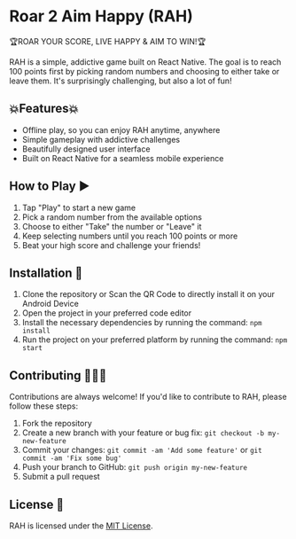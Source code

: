 # Roar 2 Aim Happy (RAH)

🏆ROAR YOUR SCORE, LIVE HAPPY & AIM TO WIN!🏆

RAH is a simple, addictive game built on React Native. The goal is to reach 100 points first by picking random numbers and choosing to either take or leave them. It's surprisingly challenging, but also a lot of fun!

## 💥Features💥

- Offline play, so you can enjoy RAH anytime, anywhere
- Simple gameplay with addictive challenges
- Beautifully designed user interface
- Built on React Native for a seamless mobile experience

## How to Play ▶️

1. Tap "Play" to start a new game
2. Pick a random number from the available options
3. Choose to either "Take" the number or "Leave" it
4. Keep selecting numbers until you reach 100 points or more
5. Beat your high score and challenge your friends!

## Installation 🥷

1. Clone the repository or Scan the QR Code to directly install it on your Android Device
2. Open the project in your preferred code editor
3. Install the necessary dependencies by running the command: `npm install`
4. Run the project on your preferred platform by running the command: `npm start`

## Contributing 👷🕵️‍♂️

Contributions are always welcome! If you'd like to contribute to RAH, please follow these steps:

1. Fork the repository
2. Create a new branch with your feature or bug fix: `git checkout -b my-new-feature`
3. Commit your changes: `git commit -am 'Add some feature'` or `git commit -am 'Fix some bug'`
4. Push your branch to GitHub: `git push origin my-new-feature`
5. Submit a pull request

## License 🪪

RAH is licensed under the [MIT License](LICENSE).
